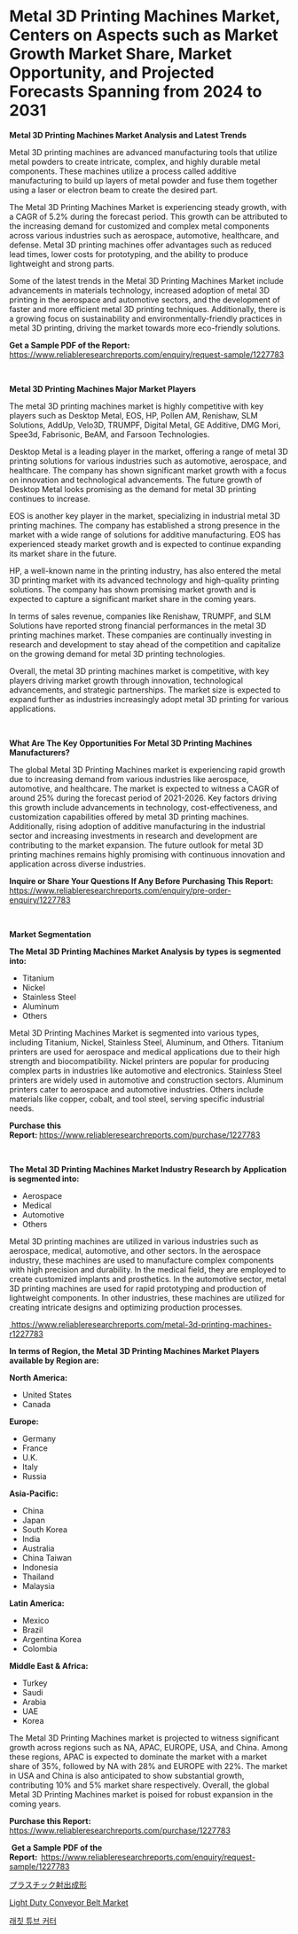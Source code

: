 <p><h1>Metal 3D Printing Machines Market, Centers on Aspects such as Market Growth Market Share, Market Opportunity, and Projected Forecasts Spanning from 2024 to 2031</h1></p><p><strong>Metal 3D Printing Machines Market Analysis and Latest Trends</strong></p>
<p><p>Metal 3D printing machines are advanced manufacturing tools that utilize metal powders to create intricate, complex, and highly durable metal components. These machines utilize a process called additive manufacturing to build up layers of metal powder and fuse them together using a laser or electron beam to create the desired part.</p><p>The Metal 3D Printing Machines Market is experiencing steady growth, with a CAGR of 5.2% during the forecast period. This growth can be attributed to the increasing demand for customized and complex metal components across various industries such as aerospace, automotive, healthcare, and defense. Metal 3D printing machines offer advantages such as reduced lead times, lower costs for prototyping, and the ability to produce lightweight and strong parts.</p><p>Some of the latest trends in the Metal 3D Printing Machines Market include advancements in materials technology, increased adoption of metal 3D printing in the aerospace and automotive sectors, and the development of faster and more efficient metal 3D printing techniques. Additionally, there is a growing focus on sustainability and environmentally-friendly practices in metal 3D printing, driving the market towards more eco-friendly solutions.</p></p>
<p><strong>Get a Sample PDF of the Report:&nbsp;</strong> <a href="https://www.reliableresearchreports.com/enquiry/request-sample/1227783">https://www.reliableresearchreports.com/enquiry/request-sample/1227783</a></p>
<p>&nbsp;</p>
<p><strong>Metal 3D Printing Machines Major Market Players</strong></p>
<p><p>The metal 3D printing machines market is highly competitive with key players such as Desktop Metal, EOS, HP, Pollen AM, Renishaw, SLM Solutions, AddUp, Velo3D, TRUMPF, Digital Metal, GE Additive, DMG Mori, Spee3d, Fabrisonic, BeAM, and Farsoon Technologies.</p><p>Desktop Metal is a leading player in the market, offering a range of metal 3D printing solutions for various industries such as automotive, aerospace, and healthcare. The company has shown significant market growth with a focus on innovation and technological advancements. The future growth of Desktop Metal looks promising as the demand for metal 3D printing continues to increase.</p><p>EOS is another key player in the market, specializing in industrial metal 3D printing machines. The company has established a strong presence in the market with a wide range of solutions for additive manufacturing. EOS has experienced steady market growth and is expected to continue expanding its market share in the future.</p><p>HP, a well-known name in the printing industry, has also entered the metal 3D printing market with its advanced technology and high-quality printing solutions. The company has shown promising market growth and is expected to capture a significant market share in the coming years.</p><p>In terms of sales revenue, companies like Renishaw, TRUMPF, and SLM Solutions have reported strong financial performances in the metal 3D printing machines market. These companies are continually investing in research and development to stay ahead of the competition and capitalize on the growing demand for metal 3D printing technologies.</p><p>Overall, the metal 3D printing machines market is competitive, with key players driving market growth through innovation, technological advancements, and strategic partnerships. The market size is expected to expand further as industries increasingly adopt metal 3D printing for various applications.</p></p>
<p>&nbsp;</p>
<p><strong>What Are The Key Opportunities For Metal 3D Printing Machines Manufacturers?</strong></p>
<p><p>The global Metal 3D Printing Machines market is experiencing rapid growth due to increasing demand from various industries like aerospace, automotive, and healthcare. The market is expected to witness a CAGR of around 25% during the forecast period of 2021-2026. Key factors driving this growth include advancements in technology, cost-effectiveness, and customization capabilities offered by metal 3D printing machines. Additionally, rising adoption of additive manufacturing in the industrial sector and increasing investments in research and development are contributing to the market expansion. The future outlook for metal 3D printing machines remains highly promising with continuous innovation and application across diverse industries.</p></p>
<p><strong>Inquire or Share Your Questions If Any Before Purchasing This Report:</strong> <a href="https://www.reliableresearchreports.com/enquiry/pre-order-enquiry/1227783">https://www.reliableresearchreports.com/enquiry/pre-order-enquiry/1227783</a></p>
<p>&nbsp;</p>
<p><strong>Market Segmentation</strong></p>
<p><strong>The Metal 3D Printing Machines Market Analysis by types is segmented into:</strong></p>
<p><ul><li>Titanium</li><li>Nickel</li><li>Stainless Steel</li><li>Aluminum</li><li>Others</li></ul></p>
<p><p>Metal 3D Printing Machines Market is segmented into various types, including Titanium, Nickel, Stainless Steel, Aluminum, and Others. Titanium printers are used for aerospace and medical applications due to their high strength and biocompatibility. Nickel printers are popular for producing complex parts in industries like automotive and electronics. Stainless Steel printers are widely used in automotive and construction sectors. Aluminum printers cater to aerospace and automotive industries. Others include materials like copper, cobalt, and tool steel, serving specific industrial needs.</p></p>
<p><strong>Purchase this Report:&nbsp;</strong><a href="https://www.reliableresearchreports.com/purchase/1227783">https://www.reliableresearchreports.com/purchase/1227783</a></p>
<p>&nbsp;</p>
<p><strong>The Metal 3D Printing Machines Market Industry Research by Application is segmented into:</strong></p>
<p><ul><li>Aerospace</li><li>Medical</li><li>Automotive</li><li>Others</li></ul></p>
<p><p>Metal 3D printing machines are utilized in various industries such as aerospace, medical, automotive, and other sectors. In the aerospace industry, these machines are used to manufacture complex components with high precision and durability. In the medical field, they are employed to create customized implants and prosthetics. In the automotive sector, metal 3D printing machines are used for rapid prototyping and production of lightweight components. In other industries, these machines are utilized for creating intricate designs and optimizing production processes.</p></p>
<p><a href="https://www.reliableresearchreports.com/metal-3d-printing-machines-r1227783">&nbsp;https://www.reliableresearchreports.com/metal-3d-printing-machines-r1227783</a></p>
<p><strong>In terms of Region, the Metal 3D Printing Machines Market Players available by Region are:</strong></p>
<p>
    <p> <strong> North America: </strong>
        <ul>
            <li>United States</li>
            <li>Canada</li>
        </ul>
        </p> 
    <p> <strong> Europe: </strong>
        <ul>
            <li>Germany</li>
            <li>France</li>
            <li>U.K.</li>
            <li>Italy</li>
            <li>Russia</li>
        </ul>
        </p> 
    <p> <strong> Asia-Pacific: </strong>
        <ul>
            <li>China</li>
            <li>Japan</li>
            <li>South Korea</li>
            <li>India</li>
            <li>Australia</li>
            <li>China Taiwan</li>
            <li>Indonesia</li>
            <li>Thailand</li>
            <li>Malaysia</li>
        </ul>
        </p> 
    <p> <strong> Latin America: </strong>
        <ul>
            <li>Mexico</li>
            <li>Brazil</li>
            <li>Argentina Korea</li>
            <li>Colombia</li>
        </ul>
        </p> 
    <p> <strong> Middle East & Africa: </strong>
        <ul>
            <li>Turkey</li>
            <li>Saudi</li>
            <li>Arabia</li>
            <li>UAE</li>
            <li>Korea</li>
        </ul>
    </p>
    </p>
<p><p>The Metal 3D Printing Machines market is projected to witness significant growth across regions such as NA, APAC, EUROPE, USA, and China. Among these regions, APAC is expected to dominate the market with a market share of 35%, followed by NA with 28% and EUROPE with 22%. The market in USA and China is also anticipated to show substantial growth, contributing 10% and 5% market share respectively. Overall, the global Metal 3D Printing Machines market is poised for robust expansion in the coming years.</p></p>
<p><strong>Purchase this Report: </strong><a href="https://www.reliableresearchreports.com/purchase/1227783">https://www.reliableresearchreports.com/purchase/1227783</a></p>
<p>&nbsp;<strong>Get a Sample PDF of the Report:&nbsp;&nbsp;</strong><a href="https://www.reliableresearchreports.com/enquiry/request-sample/1227783">https://www.reliableresearchreports.com/enquiry/request-sample/1227783</a></p>
<p><strong></strong></p>
<p><p><a href="https://github.com/oafhukehf4709715/Market-Research-Report-List-1/blob/main/437029128840.md">プラスチック射出成形</a></p><p><a href="https://github.com/WillieWoodard/Market-Research-Report-List-4/blob/main/light-duty-conveyor-belt-market.md">Light Duty Conveyor Belt Market</a></p><p><a href="https://medium.com/@kelsiorphy/%EB%9E%98%EC%B2%AB%ED%8A%9C%EB%B8%8C-%EC%BB%A4%ED%84%B0-%EC%8B%9C%EC%9E%A5-%EC%9C%A0%ED%98%95-%EC%9D%91%EC%9A%A9-%EB%B0%8F-%EC%A7%80%EB%A6%AC%EC%97%90-%EB%94%B0%EB%A5%B8-%ED%8F%AC%EA%B4%84%EC%A0%81-%ED%8F%89%EA%B0%80-ae21f5b29336">래칫 튜브 커터</a></p></p>